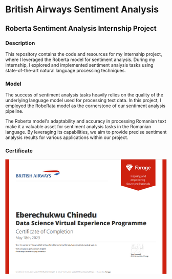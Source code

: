 # British Airways Sentiment Analysis

## Roberta Sentiment Analysis Internship Project
### Description
This repository contains the code and resources for my internship project, where I leveraged the Roberta model for sentiment analysis. During my internship, I explored and implemented sentiment analysis tasks using state-of-the-art natural language processing techniques.

### Model
The success of sentiment analysis tasks heavily relies on the quality of the underlying language model used for processing text data. In this project, I employed the RobeRata model as the cornerstone of our sentiment analysis pipeline. 

The Roberta model's adaptability and accuracy in processing Romanian text make it a valuable asset for sentiment analysis tasks in the Romanian language. By leveraging its capabilities, we aim to provide precise sentiment analysis results for various applications within our project.


### Certificate
![Ceritificate of Completion](/British-airways-analysis-cert.png)
